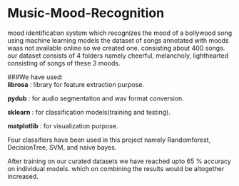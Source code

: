 # Music-Mood-Recognition
mood identification system which recognizes the mood of a bollywood song using machine learning models
the dataset of songs annotated with moods waas not available online so we created one. consisting about 400 songs.
our dataset consists of 4 folders namely cheerful, melancholy, lighthearted consisting of songs of these 3 moods.

###We have used:  
**librosa** : library for feature extraction purpose.

**pydub** : for audio segmentation and wav format conversion.

**sklearn** : for classification models(training and testing).

**matplotlib** : for visualization purpose.

Four classifiers have been used in this project namely Randomforest, DecisionTree, SVM, and naive bayes.

After training on our curated datasets we have reached upto 65 % accuracy on individual models. which on combining the results would be altogether increased. 
